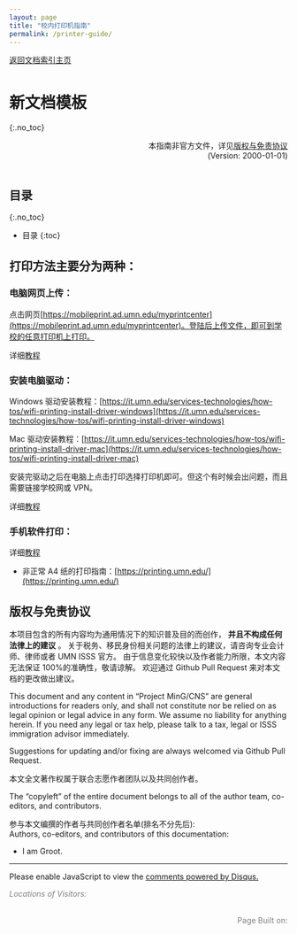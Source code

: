 ```yaml
---
layout: page
title: "校内打印机指南"
permalink: /printer-guide/
---
```


<!-- Global site tag (gtag.js) - Google Analytics -->
<script async src="https://www.googletagmanager.com/gtag/js?id=G-4DT3EE5Z3Q"></script>
<script>
  window.dataLayer = window.dataLayer || [];
  function gtag(){dataLayer.push(arguments);}
  gtag('js', new Date());

  gtag('config', 'G-4DT3EE5Z3Q');
</script>
<script data-ad-client="ca-pub-3457849876540251" async src="https://pagead2.googlesyndication.com/pagead/js/adsbygoogle.js"></script>

<div id="google_translate_element" style="float:right"></div>
<script>
function googleTranslateElementInit() {
  new google.translate.TranslateElement({pageLanguage: 'zh'}, 'google_translate_element');
}
</script>
<script async src="https://translate.google.com/translate_a/element.js?cb=googleTranslateElementInit"></script>

<div style="padding-bottom: 6px">
<a href="http://www.mingcns.org">返回文档索引主页</a>
</div>

# 新文档模板

{:.no_toc}

<div align="right">
本指南非官方文件，详见<a href="#版权与免责协议">版权与免责协议</a><br>
(Version: 2000-01-01)
</div><br>

## 目录

{:.no_toc}

- 目录
  {:toc}

## 打印方法主要分为两种：

### 电脑网页上传：

点击网页[https://mobileprint.ad.umn.edu/myprintcenter](https://mobileprint.ad.umn.edu/myprintcenter)。登陆后上传文件，即可到学校的任意打印机上打印。

详细[教程](https://it.umn.edu/services-technologies/how-tos/wifi-printing-print-personal-computer)

### 安装电脑驱动：

Windows 驱动安装教程：[https://it.umn.edu/services-technologies/how-tos/wifi-printing-install-driver-windows](https://it.umn.edu/services-technologies/how-tos/wifi-printing-install-driver-windows)

Mac 驱动安装教程：[https://it.umn.edu/services-technologies/how-tos/wifi-printing-install-driver-mac](https://it.umn.edu/services-technologies/how-tos/wifi-printing-install-driver-mac)

安装完驱动之后在电脑上点击打印选择打印机即可。但这个有时候会出问题，而且需要链接学校网或 VPN。

详细[教程](https://it.umn.edu/services-technologies/how-tos/wifi-printing-print-personal-computer)

### 手机软件打印：

详细[教程](https://it.umn.edu/services-technologies/how-tos/wifi-printing-print-ios-device-wifi)

- 非正常 A4 纸的打印指南：[https://printing.umn.edu/](https://printing.umn.edu/)

## 版权与免责协议

本项目包含的所有内容均为通用情况下的知识普及目的而创作， **并且不构成任何法律上的建议** 。
关于税务、移民身份相关问题的法律上的建议，请咨询专业会计师、律师或者 UMN ISSS 官方。
由于信息变化较快以及作者能力所限，本文内容无法保证 100%的准确性，敬请谅解。
欢迎通过 Github Pull Request 来对本文档的更改做出建议。

This document and any content in “Project MinG/CNS” are general introductions for readers only,
and shall not constitute nor be relied on as legal opinion or legal advice in any form.
We assume no liability for anything herein.
If you need any legal or tax help, please talk to a tax, legal or ISSS immigration advisor immediately.

Suggestions for updating and/or fixing are always welcomed via Github Pull Request.

本文全文著作权属于联合志愿作者团队以及共同创作者。

The “copyleft” of the entire document belongs to all of the author team, co-editors, and contributors.

参与本文编撰的作者与共同创作者名单(排名不分先后):  
Authors, co-editors, and contributors of this documentation:

- I am Groot.

---

<div id="disqus_thread"></div>
<script async>
    /**
    *  RECOMMENDED CONFIGURATION VARIABLES: EDIT AND UNCOMMENT THE SECTION BELOW TO INSERT DYNAMIC VALUES FROM YOUR PLATFORM OR CMS.
    *  LEARN WHY DEFINING THESE VARIABLES IS IMPORTANT: https://disqus.com/admin/universalcode/#configuration-variables    */
    /*
    var disqus_config = function () {
    this.page.url = PAGE_URL;  // Replace PAGE_URL with your page's canonical URL variable
    this.page.identifier = PAGE_IDENTIFIER; // Replace PAGE_IDENTIFIER with your page's unique identifier variable
    };
    */

    (function() { // DON'T EDIT BELOW THIS LINE
    var d = document, s = d.createElement('script');
    s.src = 'https://mingcns.disqus.com/embed.js';
    s.setAttribute('data-timestamp', +new Date());
    (d.head || d.body).appendChild(s);
    })();

</script>
<noscript>Please enable JavaScript to view the <a href="https://disqus.com/?ref_noscript">comments powered by Disqus.</a></noscript>

_<font color="grey">Locations of Visitors: </font>_

<div style="width: 50%; ">
<script type='text/javascript' id='clustrmaps' src='//cdn.clustrmaps.com/map_v2.js?cl=ffffff&w=a&t=tt&d=6dgA5xsRget7ciqINHnS-LTZ2Bt67OdMGfiecR3Qa-8&cmo=ff7a00&cmn=ff0000&ct=ffffff&co=2d78ad'></script>
</div><br>

<div align="right" style="color: grey">
Page Built on:
<i><script type="text/javascript"> document.write(document.lastModified); </script></i>
</div>
